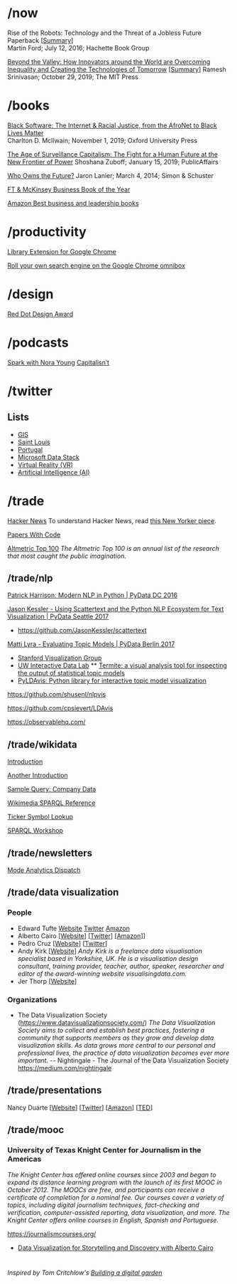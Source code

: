 # /now
Rise of the Robots: Technology and the Threat of a Jobless Future Paperback [[Summary](rise-of-the-robots.md)]  
Martin Ford; July 12, 2016; Hachette Book Group

[Beyond the Valley: How Innovators around the World are Overcoming Inequality and Creating the Technologies of Tomorrow](https://www.amazon.com/Beyond-Valley-Innovators-Overcoming-Technologies/dp/0262043130/)  [[Summary](beyond-the-valley.md)]
Ramesh Srinivasan; October 29, 2019; The MIT Press

# /books

[Black Software: The Internet & Racial Justice, from the AfroNet to Black Lives Matter](https://www.amazon.com/Black-Software-Internet-Justice-AfroNet/dp/0190863846)  
Charlton D. McIlwain; November 1, 2019; Oxford University Press

[The Age of Surveillance Capitalism: The Fight for a Human Future at the New Frontier of Power](https://www.amazon.com/Age-Surveillance-Capitalism-Future-Frontier/dp/1610395697/)
Shoshana Zuboff; January 15, 2019; PublicAffairs

[Who Owns the Future?](https://www.amazon.com/Who-Owns-Future-Jaron-Lanier/dp/1451654979)
Jaron Lanier; March 4, 2014; Simon & Schuster

[FT & McKinsey Business Book of the Year](https://www.ft.com/bookaward)

[Amazon Best business and leadership books](https://www.amazon.com/b/?node=17296226011)

# /productivity

[Library Extension for Google Chrome](https://chrome.google.com/webstore/detail/library-extension/chkgcmmjoejpekoegkedcpifgfhpjmec)

[Roll your own search engine on the Google Chrome omnibox](https://support.google.com/chrome/answer/95426?co=GENIE.Platform%3DDesktop&hl=en)

# /design
[Red Dot Design Award](https://www.red-dot.org/)

# /podcasts
[Spark with Nora Young](https://www.cbc.ca/radio/spark)
[Capitalisn’t](https://www.capitalisnt.com/)

# /twitter
## Lists
- [GIS](https://twitter.com/dapbshq/lists/gis)
- [Saint Louis](https://twitter.com/dapbshq/lists/saint-louis)
- [Portugal](https://twitter.com/dapbshq/lists/portugal)
- [Microsoft Data Stack](https://twitter.com/dapbshq/lists/microsoft-data-stack)
- [Virtual Reality (VR)](https://twitter.com/dapbshq/lists/virtual-reality-vr)
- [Artificial Intelligence (AI)](https://twitter.com/dapbshq/lists/artificial-intelligence)

# /trade
[Hacker News](https://news.ycombinator.com/) To understand Hacker News, read [this New Yorker piece](https://www.newyorker.com/news/letter-from-silicon-valley/the-lonely-work-of-moderating-hacker-news).

[Papers With Code](https://paperswithcode.com/)

[Altmetric Top 100](https://www.altmetric.com/top100/home/)
_The Altmetric Top 100 is an annual list of the research that most caught the public imagination._

## /trade/nlp
[Patrick Harrison: Modern NLP in Python | PyData DC 2016](https://www.youtube.com/watch?v=6zm9NC9uRkk)

[Jason Kessler - Using Scattertext and the Python NLP Ecosystem for Text Visualization | PyData Seattle 2017](https://www.youtube.com/watch?v=H7X9CA2pWKo)
* https://github.com/JasonKessler/scattertext

[Matti Lyra - Evaluating Topic Models | PyData Berlin 2017](https://www.youtube.com/watch?v=UkmIljRIG_M)
* [Stanford Visualization Group](http://vis.stanford.edu/)
* [UW Interactive Data Lab](http://idl.cs.washington.edu/)
** [Termite: a visual analysis tool for inspecting the output of statistical topic models](https://github.com/uwdata/termite-visualizations)
* [PyLDAvis: Python library for interactive topic model visualization](https://github.com/bmabey/pyLDAvis)

https://github.com/shusenl/nlpvis

https://github.com/cpsievert/LDAvis

https://observablehq.com/

## /trade/wikidata
[Introduction](https://towardsdatascience.com/a-brief-introduction-to-wikidata-bb4e66395eb1)

[Another Introduction](https://longair.net/blog/2017/11/29/sparql-wikidata/)

[Sample Query: Company Data](https://w.wiki/Edx)

[Wikimedia SPARQL Reference](https://en.wikibooks.org/wiki/SPARQL)

[Ticker Symbol Lookup](https://stackoverflow.com/questions/48568094/wikidatasparql-lookup-a-company-based-on-its-ticker-symbol)

[SPARQL Workshop](https://www.wikidata.org/wiki/Wikidata:SPARQL_query_service/2016_SPARQL_Workshop)

## /trade/newsletters
[Mode Analytics Dispatch](https://mode.com/analytics-dispatch/)

## /trade/data visualization

### People
- Edward Tufte [Website](https://www.edwardtufte.com/tufte/) [Twitter](https://twitter.com/EdwardTufte) [Amazon](https://www.amazon.com/Edward-R.-Tufte/e/B000APET3Y)
- Alberto Cairo [[Website](http://albertocairo.com/)] [[Twitter](https://twitter.com/AlbertoCairo)] [[Amazon](https://www.amazon.com/Alberto-Cairo/e/B0050KJ3NK)]]
- Pedro Cruz [[Website](https://pmcruz.com/)] [[Twitter](https://twitter.com/pmcruz)]
- Andy Kirk [[Website](http://visualisingdata.com)]
_Andy Kirk is a freelance data visualisation specialist based in Yorkshire, UK. He is a visualisation design consultant, training provider, teacher, author, speaker, researcher and editor of the award-winning website visualisingdata.com._
- Jer Thorp [[Website](https://www.jerthorp.com/)]

### Organizations
- The Data Visualization Society (https://www.datavisualizationsociety.com/)
_The Data Visualization Society aims to collect and establish best practices, fostering a community that supports members as they grow and develop data visualization skills. As data grows more central to our personal and professional lives, the practice of data visualization becomes ever more important._
-- Nightingale - The Journal of the Data Visualization Society https://medium.com/nightingale

## /trade/presentations
Nancy Duarte [[Website](https://www.duarte.com/)] [[Twitter](https://twitter.com/nancyduarte)] [[Amazon](https://www.amazon.com/Nancy-Duarte/e/B002BMAA0K)] [[TED](https://www.ted.com/speakers/nancy_duarte)]

## /trade/mooc
### University of Texas Knight Center for Journalism in the Americas
_The Knight Center has offered online courses since 2003 and began to expand its distance learning program with the launch of its first MOOC in October 2012. The MOOCs are free, and participants can receive a certificate of completion for a nominal fee. Our courses cover a variety of topics, including digital journalism techniques, fact-checking and verification, computer-assisted reporting, data visualization, and more.  The Knight Center offers online courses in English, Spanish and Portuguese._

https://journalismcourses.org/

- [Data Visualization for Storytelling and Discovery with Alberto Cairo](https://journalismcourses.org/data-viz-course-material.html)

# 

_Inspired by Tom Critchlow's [Building a digital garden](https://tomcritchlow.com/2019/02/17/building-digital-garden/)_

